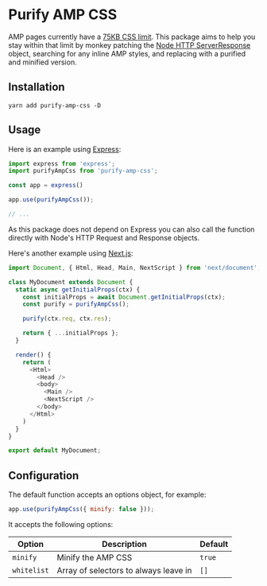 # Purify AMP CSS

AMP pages currently have a [75KB CSS limit](https://amp.dev/documentation/guides-and-tutorials/develop/style_and_layout/).
This package aims to help you stay within that limit by monkey patching the
[Node HTTP ServerResponse](https://nodejs.org/api/http.html) object, searching
for any inline AMP styles, and replacing with a purified and minified version.

## Installation

```
yarn add purify-amp-css -D
```

## Usage

Here is an example using [Express](https://expressjs.com/):


```js
import express from 'express';
import purifyAmpCss from 'purify-amp-css';

const app = express()

app.use(purifyAmpCss());

// ...
```

As this package does not depend on Express you can also call the function
directly with Node's HTTP Request and Response objects.

Here's another example using [Next.js](https://nextjs.org/):

```js
import Document, { Html, Head, Main, NextScript } from 'next/document';

class MyDocument extends Document {
  static async getInitialProps(ctx) {
    const initialProps = await Document.getInitialProps(ctx);
    const purify = purifyAmpCss();

    purify(ctx.req, ctx.res);

    return { ...initialProps };
  }

  render() {
    return (
      <Html>
        <Head />
        <body>
          <Main />
          <NextScript />
        </body>
      </Html>
    )
  }
}

export default MyDocument;
```

## Configuration

The default function accepts an options object, for example:

```js
app.use(purifyAmpCss({ minify: false }));
```

It accepts the following options:

| Option      | Description                           | Default |
|-------------|---------------------------------------|---------|
| `minify`    | Minify the AMP CSS                    | `true`  |
| `whitelist` | Array of selectors to always leave in | `[]`    |

